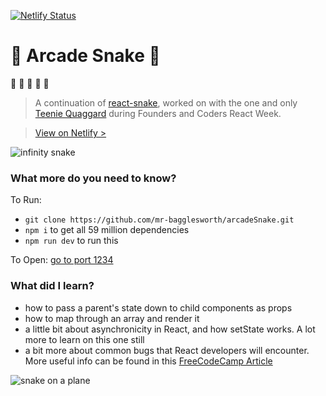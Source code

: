 [![Netlify Status](https://api.netlify.com/api/v1/badges/13810634-7b6d-4dec-a193-c6c248fa695e/deploy-status)](https://app.netlify.com/sites/arcade-snake/deploys)

# 🐍 Arcade Snake 🐍
🐍 🐍 🐍 🐍 🐍

> A continuation of [react-snake](https://github.com/fac-15/react-snake), worked on with the one and only [Teenie Quaggard](https://github.com/teenie-quaggard) during Founders and Coders React Week.

> [View on Netlify >](https://arcade-snake.netlify.com/)

![infinity snake](https://media3.giphy.com/media/3oFzmdjqH15YebLQ52/giphy.gif?cid=3640f6095c564ae56b626a34416c111f)

### What more do you need to know?

To Run:
- `git clone https://github.com/mr-bagglesworth/arcadeSnake.git`
- `npm i` to get all 59 million dependencies
- `npm run dev` to run this

To Open:
[go to port 1234](http://localhost:1234/)


### What did I learn?

- how to pass a parent's state down to child components as props
- how to map through an array and render it
- a little bit about asynchronicity in React, and how setState works. A lot more to learn on this one still
- a bit more about common bugs that React developers will encounter. More useful info can be found in this [FreeCodeCamp Article](https://medium.freecodecamp.org/how-to-work-with-react-the-right-way-to-avoid-some-common-pitfalls-fc9eb5e34d9e)

![snake on a plane](https://media2.giphy.com/media/vG7D6P3Ov5RXq/giphy.gif?cid=3640f6095c564a833431304c320b5307)